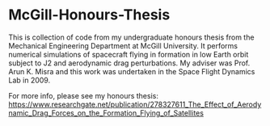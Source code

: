 # McGill-Honours-Thesis
This is collection of code from my undergraduate honours thesis from the Mechanical Engineering Department at McGill University. It performs numerical simulations of spacecraft flying in formation in low Earth orbit subject to J2 and aerodynamic drag perturbations. My adviser was Prof. Arun K. Misra and this work was undertaken in the Space Flight Dynamics Lab in 2009. 

For more info, please see my honours thesis: https://www.researchgate.net/publication/278327611_The_Effect_of_Aerodynamic_Drag_Forces_on_the_Formation_Flying_of_Satellites
